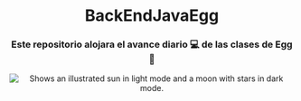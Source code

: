 <center>
  <h1>BackEndJavaEgg</h1>
 </center>
 <center>
  <h3>Este repositorio alojara el avance diario 💻 de las clases de Egg 🥚</h3>
 </center>
<p align="center">
  <picture >
    <source media="(prefers-color-scheme: dark)" srcset="https://vincularlatam.com/zipsydro/Logo-EGG.png" >
    <source media="(prefers-color-scheme: light)" srcset="https://vincularlatam.com/zipsydro/Logo-EGG.png" >
    <img alt="Shows an illustrated sun in light mode and a moon with stars in dark mode." src="https://vincularlatam.com/zipsydro/Logo-EGG.png">
  </picture>
</p>
